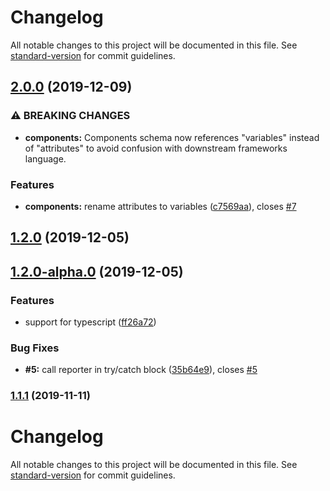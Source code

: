 # Changelog

All notable changes to this project will be documented in this file. See [standard-version](https://github.com/conventional-changelog/standard-version) for commit guidelines.

## [2.0.0](https://github.com/variateapp/variate-engine/compare/v1.2.0...v2.0.0) (2019-12-09)


### ⚠ BREAKING CHANGES

* **components:** Components schema now references "variables" instead of "attributes" to avoid
confusion with downstream frameworks language.

### Features

* **components:** rename attributes to variables ([c7569aa](https://github.com/variateapp/variate-engine/commit/c7569aace82199f114e4cc74b52ac3a5d331331d)), closes [#7](https://github.com/variateapp/variate-engine/issues/7)

## [1.2.0](https://github.com/variateapp/variate-engine/compare/v1.2.0-alpha.0...v1.2.0) (2019-12-05)

## [1.2.0-alpha.0](https://github.com/variateapp/variate-engine/compare/v1.0.1...v1.2.0-alpha.0) (2019-12-05)


### Features

* support for typescript ([ff26a72](https://github.com/variateapp/variate-engine/commit/ff26a728cfef561966b25552cd97698942205495))


### Bug Fixes

* **#5:** call reporter in try/catch block ([35b64e9](https://github.com/variateapp/variate-engine/commit/35b64e94e20f8d225c029bcf51b0ebb02f382d6e)), closes [#5](https://github.com/variateapp/variate-engine/issues/5)

### [1.1.1](https://github.com/variateapp/variate-engine/compare/v1.1.0...v1.1.1) (2019-11-11)

# Changelog

All notable changes to this project will be documented in this file. See [standard-version](https://github.com/conventional-changelog/standard-version) for commit guidelines.
